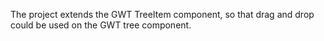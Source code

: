 The project extends the GWT TreeItem component, so that drag and drop could be used on the GWT tree component.